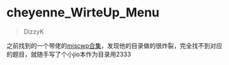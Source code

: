 # cheyenne_WirteUp_Menu

> DizzyK

之前找到的一个带佬的[miscwp合集](https://github.com/davidcheyenneone/CTF)，发现他的目录做的很炸裂，完全找不到对应的题目，就随手写了个小jio本作为目录用2333
